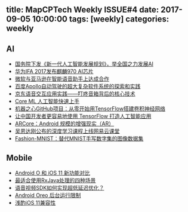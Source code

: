 title: MapCPTech Weekly ISSUE#4
date: 2017-09-05 10:00:00
tags: [weekly]
categories: weekly
---



## AI
- [国务院下发《新一代人工智能发展规划》，举全国之力发展AI](https://mp.weixin.qq.com/s/sqwxahUYcWa7fgbKTsz25A)
- [华为IFA 2017发布麒麟970 AI芯片](https://mp.weixin.qq.com/s/1r7G84les7FihqPbSiS0Ng)
- [微软与亚马逊在智能语音助手上达成合作](https://www.nytimes.com/2017/08/30/technology/amazon-alexa-microsoft-cortana.html)
- [百度Apollo自动驾驶的超大复杂软件系统的探索和实践](https://mp.weixin.qq.com/s?__biz=MzU2NDA2NTgyNQ%3D%3D&mid=2247484015&idx=1&sn=b36dee545944cecee531d8246575e0fb#wechat_redirect)
- [京东语音交互应用实践——叮咚音箱背后的核心技术](https://mp.weixin.qq.com/s/jBOLzmk5FevrjUD7XTiLlA)
- [Core ML 人工智能快速上手](http://swiftcafe.io/post/core-ml)
- [机器之心GitHub项目：从零开始用TensorFlow搭建卷积神经网络](https://mp.weixin.qq.com/s/VlvQmrS7Qi2qq6fTBXKTYw)
- [让中国开发者更容易地使用 TensorFlow 打造人工智能应用](http://developers.googleblog.cn/2017/08/tensorflow.html)
- [ARCore：Android 规模的增强现实（AR）](https://mp.weixin.qq.com/s/5xQoNPGnhfktm2-zn2_f7A)
- [吴恩达刚公布的深度学习课程上线网易云课堂](https://mp.weixin.qq.com/s/-QVTuj6VPuNOi3g5NaDXew)
- [Fashion-MNIST：替代MNIST手写数字集的图像数据集](https://mp.weixin.qq.com/s/bG3FJAbdfXIBJKZtL-n3CA)

## Mobile
- [Android O 和 iOS 11 新功能对比](https://zhuanlan.zhihu.com/p/28848743)
- [最适合使用RxJava处理的四种场景](https://appkfz.com/2017/09/01/best-scene-use-rxjava)
- [语音视频SDK如何实现超低延迟优化？](https://mp.weixin.qq.com/s/ePmKVah1CbXdueHEW8n0vw)
- [Android Oreo 后台运行限制](https://mp.weixin.qq.com/s/U404WKRolaJ1tDy0z53Qzg)
- [浅酌iOS 11兼容性](https://mp.weixin.qq.com/s/eSvCT4lKStJWiFea_pzvGw)